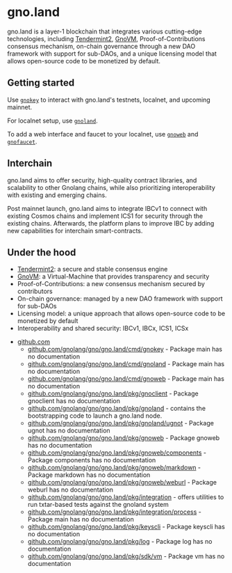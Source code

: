 # gno.land

gno.land is a layer-1 blockchain that integrates various cutting-edge technologies, including [Tendermint2](../tm2), [GnoVM](../gnovm), Proof-of-Contributions consensus mechanism, on-chain governance through a new DAO framework with support for sub-DAOs, and a unique licensing model that allows open-source code to be monetized by default.

## Getting started

Use [`gnokey`](./cmd/gnokey) to interact with gno.land's testnets, localnet, and upcoming mainnet.

For localnet setup, use [`gnoland`](./cmd/gnoland).

To add a web interface and faucet to your localnet, use [`gnoweb`](./cmd/gnoweb) and [`gnofaucet`](../contribs/gnofaucet).

## Interchain

gno.land aims to offer security, high-quality contract libraries, and scalability to other Gnolang chains, while also prioritizing interoperability with existing and emerging chains.

Post mainnet launch, gno.land aims to integrate IBCv1 to connect with existing Cosmos chains and implement ICS1 for security through the existing chains.
Afterwards, the platform plans to improve IBC by adding new capabilities for interchain smart-contracts.

## Under the hood

* [Tendermint2](../tm2): a secure and stable consensus engine
* [GnoVM](../gnovm): a Virtual-Machine that provides transparency and security
* Proof-of-Contributions: a new consensus mechanism secured by contributors
* On-chain governance: managed by a new DAO framework with support for sub-DAOs
* Licensing model: a unique approach that allows open-source code to be monetized by default
* Interoperability and shared security: IBCv1, IBCx, ICS1, ICSx
<!-- BEGIN GENERATED PACKAGE LIST -->

* [github.com](./github.com)
  * [github.com/gnolang/gno/gno.land/cmd/gnokey](./github.com/gnolang/gno/gno.land/cmd/gnokey) - Package main has no documentation
  * [github.com/gnolang/gno/gno.land/cmd/gnoland](./github.com/gnolang/gno/gno.land/cmd/gnoland) - Package main has no documentation
  * [github.com/gnolang/gno/gno.land/cmd/gnoweb](./github.com/gnolang/gno/gno.land/cmd/gnoweb) - Package main has no documentation
  * [github.com/gnolang/gno/gno.land/pkg/gnoclient](./github.com/gnolang/gno/gno.land/pkg/gnoclient) - Package gnoclient has no documentation
  * [github.com/gnolang/gno/gno.land/pkg/gnoland](./github.com/gnolang/gno/gno.land/pkg/gnoland) - contains the bootstrapping code to launch a gno.land node.
  * [github.com/gnolang/gno/gno.land/pkg/gnoland/ugnot](./github.com/gnolang/gno/gno.land/pkg/gnoland/ugnot) - Package ugnot has no documentation
  * [github.com/gnolang/gno/gno.land/pkg/gnoweb](./github.com/gnolang/gno/gno.land/pkg/gnoweb) - Package gnoweb has no documentation
  * [github.com/gnolang/gno/gno.land/pkg/gnoweb/components](./github.com/gnolang/gno/gno.land/pkg/gnoweb/components) - Package components has no documentation
  * [github.com/gnolang/gno/gno.land/pkg/gnoweb/markdown](./github.com/gnolang/gno/gno.land/pkg/gnoweb/markdown) - Package markdown has no documentation
  * [github.com/gnolang/gno/gno.land/pkg/gnoweb/weburl](./github.com/gnolang/gno/gno.land/pkg/gnoweb/weburl) - Package weburl has no documentation
  * [github.com/gnolang/gno/gno.land/pkg/integration](./github.com/gnolang/gno/gno.land/pkg/integration) - offers utilities to run txtar-based tests against the gnoland system
  * [github.com/gnolang/gno/gno.land/pkg/integration/process](./github.com/gnolang/gno/gno.land/pkg/integration/process) - Package main has no documentation
  * [github.com/gnolang/gno/gno.land/pkg/keyscli](./github.com/gnolang/gno/gno.land/pkg/keyscli) - Package keyscli has no documentation
  * [github.com/gnolang/gno/gno.land/pkg/log](./github.com/gnolang/gno/gno.land/pkg/log) - Package log has no documentation
  * [github.com/gnolang/gno/gno.land/pkg/sdk/vm](./github.com/gnolang/gno/gno.land/pkg/sdk/vm) - Package vm has no documentation

<!-- END GENERATED PACKAGE LIST -->